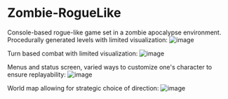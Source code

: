 # Zombie-RogueLike
Console-based rogue-like game set in a zombie apocalypse environment.
Procedurally generated levels with limited visualization:
![image](https://github.com/MihailAntov/Zombie-RogueLike/assets/114488260/c511abf6-e5b2-482f-bde1-387a8a45f5f2)

Turn based combat with limited visualization:
![image](https://github.com/MihailAntov/Zombie-RogueLike/assets/114488260/51175af9-638c-423c-8122-9cd6f752f4c9)

Menus and status screen, varied ways to customize one's character to ensure replayability:
![image](https://github.com/MihailAntov/Zombie-RogueLike/assets/114488260/f6f9f3a4-b503-4c04-b4f4-a05a2ed3fdf4)

World map allowing for strategic choice of direction:
![image](https://github.com/MihailAntov/Zombie-RogueLike/assets/114488260/9d25e12b-8cbb-4a2e-baab-4487cc43397a)

